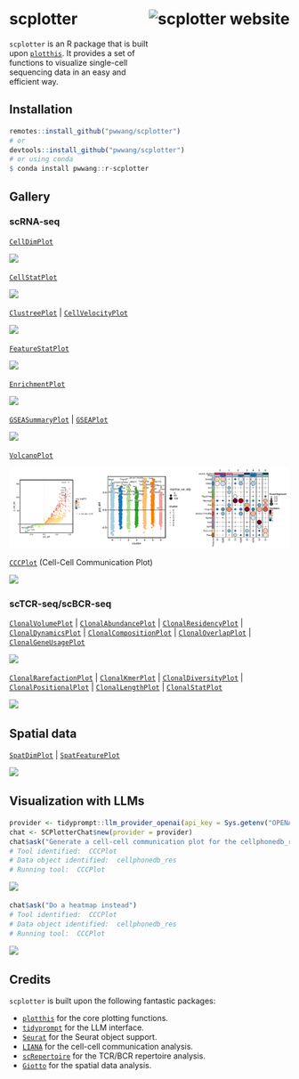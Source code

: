 # scplotter <a href="https://pwwang.github.io/scplotter/"><img src="man/figures/logo.png" align="right" height="139" alt="scplotter website" /></a>

`scplotter` is an R package that is built upon [`plotthis`][1]. It provides a set of functions to visualize single-cell sequencing data in an easy and efficient way.

## Installation

```r
remotes::install_github("pwwang/scplotter")
# or
devtools::install_github("pwwang/scplotter")
# or using conda
$ conda install pwwang::r-scplotter
```

## Gallery

### scRNA-seq

[`CellDimPlot`][3]

![](./man/figures/celldimplot.png)

[`CellStatPlot`][4]

![](./man/figures/cellstatplot.png)

[`ClustreePlot`][5] | [`CellVelocityPlot`][2]

![](./man/figures/clustreeplot.png)

[`FeatureStatPlot`][6]

![](./man/figures/featurestatplot.png)

[`EnrichmentPlot`][7]

![](./man/figures/enrichmentplot.png)

[`GSEASummaryPlot`][8] | [`GSEAPlot`][8]

![](./man/figures/gseaplot.png)

[`VolcanoPlot`][9]

![](./man/figures/volcanoplot.png)

[`CCCPlot`][10] (Cell-Cell Communication Plot)

![](./man/figures/cccplot.png)

### scTCR-seq/scBCR-seq

[`ClonalVolumePlot`][11] | [`ClonalAbundancePlot`][12] | [`ClonalResidencyPlot`][13] | [`ClonalDynamicsPlot`][22] | [`ClonalCompositionPlot`][14] | [`ClonalOverlapPlot`][15] | [`ClonalGeneUsagePlot`][16]

![](./man/figures/clonalstat.png)

[`ClonalRarefactionPlot`][17] | [`ClonalKmerPlot`][18] | [`ClonalDiversityPlot`][19] | [`ClonalPositionalPlot`][20] | [`ClonalLengthPlot`][29] | [`ClonalStatPlot`][30]

![](./man/figures/clonaldiv.png)

## Spatial data

[`SpatDimPlot`][23] | [`SpatFeaturePlot`][24]

![](./man/figures/spatialplot.png)

## Visualization with LLMs

```r
provider <- tidyprompt::llm_provider_openai(api_key = Sys.getenv("OPENAI_API_KEY"))
chat <- SCPlotterChat$new(provider = provider)
chat$ask("Generate a cell-cell communication plot for the cellphonedb_res data.")
# Tool identified:  CCCPlot
# Data object identified:  cellphonedb_res
# Running tool:  CCCPlot
```

![](./man/figures/scplotter-chat1.png)

```r
chat$ask("Do a heatmap instead")
# Tool identified:  CCCPlot
# Data object identified:  cellphonedb_res
# Running tool:  CCCPlot
```

![](./man/figures/scplotter-chat2.png)

## Credits

`scplotter` is built upon the following fantastic packages:

- [`plotthis`][1] for the core plotting functions.
- [`tidyprompt`][21] for the LLM interface.
- [`Seurat`][25] for the Seurat object support.
- [`LIANA`][26] for the cell-cell communication analysis.
- [`scRepertoire`][27] for the TCR/BCR repertoire analysis.
- [`Giotto`][28] for the spatial data analysis.


[1]: https://github.com/pwwang/plotthis
[2]: https://pwwang.github.io/scplotter/reference/CellVelocityPlot.html
[3]: https://pwwang.github.io/scplotter/reference/CellDimPlot.html
[4]: https://pwwang.github.io/scplotter/reference/CellStatPlot.html
[5]: https://pwwang.github.io/scplotter/reference/ClustreePlot.html
[6]: https://pwwang.github.io/scplotter/reference/FeatureStatPlot.html
[7]: https://pwwang.github.io/scplotter/reference/EnrichmentPlot.html
[8]: https://pwwang.github.io/plotthis/reference/gsea.html
[9]: https://pwwang.github.io/plotthis/reference/VolcanoPlot.html
[10]: https://pwwang.github.io/scplotter/reference/CCCPlot.html
[11]: https://pwwang.github.io/scplotter/reference/ClonalVolumePlot.html
[12]: https://pwwang.github.io/scplotter/reference/ClonalAbundancePlot.html
[13]: https://pwwang.github.io/scplotter/reference/ClonalResidencyPlot.html
[14]: https://pwwang.github.io/scplotter/reference/ClonalCompositionPlot.html
[15]: https://pwwang.github.io/scplotter/reference/ClonalOverlapPlot.html
[16]: https://pwwang.github.io/scplotter/reference/ClonalGeneUsagePlot.html
[17]: https://pwwang.github.io/scplotter/reference/ClonalRarefactionPlot.html
[18]: https://pwwang.github.io/scplotter/reference/ClonalKmerPlot.html
[19]: https://pwwang.github.io/scplotter/reference/ClonalDiversityPlot.html
[20]: https://pwwang.github.io/scplotter/reference/ClonalPositionalPlot.html
[21]: https://github.com/tjarkvandemerwe/tidyprompt
[22]: https://pwwang.github.io/scplotter/reference/ClonalDynamicsPlot.html
[23]: https://pwwang.github.io/scplotter/reference/SpatDimPlot.html
[24]: https://pwwang.github.io/scplotter/reference/SpatFeaturePlot.html
[25]: https://satijalab.org/seurat/
[26]: https://github.com/saezlab/liana-py
[27]: https://github.com/BorchLab/scRepertoire
[28]: https://drieslab.github.io/Giotto_website/
[29]: https://pwwang.github.io/scplotter/reference/ClonalLengthPlot.html
[30]: https://pwwang.github.io/scplotter/reference/ClonalStatPlot.html
